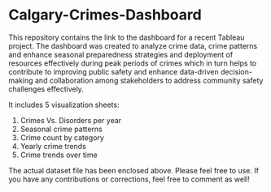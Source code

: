 # Calgary-Crimes-Dashboard

This repository contains the link to the dashboard for a recent Tableau project. The dashboard was created to analyze crime data, crime patterns and enhance seasonal preparedness strategies and deployment of resources effectively during peak periods of crimes which in turn helps to contribute to improving public safety and enhance data-driven decision-making and collaboration among stakeholders to address community safety challenges effectively.

 It includes 5 visualization sheets:
 1. Crimes Vs. Disorders per year
 2. Seasonal crime patterns
 3. Crime count by category
 4. Yearly crime trends
 5. Crime trends over time

The actual dataset file has been enclosed above. Please feel free to use. If you have any contributions or corrections, feel free to comment as well!
    
